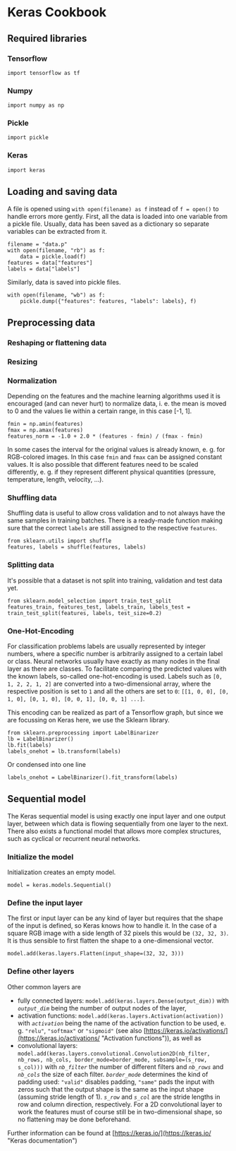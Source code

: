 # Keras Cookbook

## Required libraries

### Tensorflow

`import tensorflow as tf`

### Numpy

`import numpy as np`

### Pickle

`import pickle`

### Keras

`import keras`

## Loading and saving data

A file is opened using `with open(filename) as f` instead of `f = open()` to handle errors more gently. First, all the data is loaded into one variable from a pickle file. Usually, data has been saved as a dictionary so separate variables can be extracted from it.

	filename = "data.p"  
	with open(filename, "rb") as f:  
    	data = pickle.load(f)  
	features = data["features"]  
	labels = data["labels"]

Similarly, data is saved into pickle files.

	with open(filename, "wb") as f:
		pickle.dump({"features": features, "labels": labels}, f)

## Preprocessing data

### Reshaping or flattening data

### Resizing

### Normalization

Depending on the features and the machine learning algorithms used it is encouraged (and can never hurt) to normalize data, i. e. the mean is moved to 0 and the values lie within a certain range, in this case [-1, 1].

	fmin = np.amin(features)
	fmax = np.amax(features)
	features_norm = -1.0 + 2.0 * (features - fmin) / (fmax - fmin)

In some cases the interval for the original values is already known, e. g. for RGB-colored images. In this case `fmin` and `fmax` can be assigned constant values. It is also possible that different features need to be scaled differently, e. g. if they represent different physical quantities (pressure, temperature, length, velocity, ...).

### Shuffling data

Shuffling data is useful to allow cross validation and to not always have the same samples in training batches. There is a ready-made function making sure that the correct `labels` are still assigned to the respective `features`.

	from sklearn.utils import shuffle
	features, labels = shuffle(features, labels)

### Splitting data

It's possible that a dataset is not split into training, validation and test data yet.

	from sklearn.model_selection import train_test_split
	features_train, features_test, labels_train, labels_test = train_test_split(features, labels, test_size=0.2)

### One-Hot-Encoding

For classification problems labels are usually represented by integer numbers, where a specific number is arbitrarily assigned to a certain label or class. Neural networks usually have exactly as many nodes in the final layer as there are classes. To facilitate comparing the predicted values with the known labels, so-called one-hot-encoding is used. Labels such as `[0, 1, 2, 2, 1, 2]` are converted into a two-dimensional array, where the respective position is set to `1` and all the others are set to `0`: `[[1, 0, 0], [0, 1, 0], [0, 1, 0], [0, 0, 1], [0, 0, 1] ...]`.

This encoding can be realized as part of a Tensorflow graph, but since we are focussing on Keras here, we use the Sklearn library.

	from sklearn.preprocessing import LabelBinarizer
	lb = LabelBinarizer()
	lb.fit(labels)
	labels_onehot = lb.transform(labels)

Or condensed into one line

	labels_onehot = LabelBinarizer().fit_transform(labels)

## Sequential model

The Keras sequential model is using exactly one input layer and one output layer, between which data is flowing sequentially from one layer to the next. There also exists a functional model that allows more complex structures, such as cyclical or recurrent neural networks. 

### Initialize the model

Initialization creates an empty model.

	model = keras.models.Sequential()

### Define the input layer

The first or input layer can be any kind of layer but requires that the shape of the input is defined, so Keras knows how to handle it. In the case of a square RGB image with a side length of 32 pixels this would be `(32, 32, 3)`. It is thus sensible to first flatten the shape to a one-dimensional vector.

	model.add(keras.layers.Flatten(input_shape=(32, 32, 3)))

### Define other layers

Other common layers are

- fully connected layers: `model.add(keras.layers.Dense(output_dim))` with *`output_dim`* being the number of output nodes of the layer,
- activation functions: `model.add(keras.layers.Activation(activation))` with *`activation`* being the name of the activation function to be used, e. g. `"relu"`, `"softmax"` or `"sigmoid"` (see also [https://keras.io/activations/](https://keras.io/activations/ "Activation functions")), as well as
- convolutional layers: `model.add(keras.layers.convolutional.Convolution2D(nb_filter, nb_rows, nb_cols, border_mode=border_mode, subsample=(s_row, s_col)))` with *`nb_filter`* the number of different filters and *`nb_rows`* and *`nb_cols`* the size of each filter. *`border_mode`* determines the kind of padding used: `"valid"` disables padding, `"same"` pads the input with zeros such that the output shape is the same as the input shape (assuming stride length of 1). *`s_row`* and *`s_col`* are the stride lengths in row and column direction, respectively. For a 2D convolutional layer to work the features must of course still be in two-dimensional shape, so no flattening may be done beforehand.

Further information can be found at [https://keras.io/](https://keras.io/ "Keras documentation") 